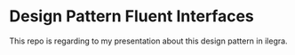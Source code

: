 # Design Pattern Fluent Interfaces

This repo is regarding to my presentation about this design pattern in ilegra.